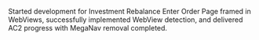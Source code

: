 Started development for Investment Rebalance Enter Order Page framed in WebViews, successfully implemented WebView detection, and delivered AC2 progress with MegaNav removal completed.